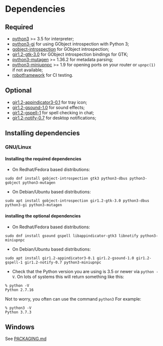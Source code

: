 # Dependencies

## Required

* [python3](https://www.python.org/) >= 3.5 for interpreter;
* [python3-gi](https://pygobject.readthedocs.io/en/latest/getting_started.html) for using GObject introspection with Python 3;
* [gobject-introspection](https://gi.readthedocs.io/en/latest/) for GObject introspection;
* [gir1.2-gtk-3.0](https://www.gtk.org/) for GObject introspection bindings for GTK;
* [python3-mutagen](https://mutagen.readthedocs.io/en/latest/) >= 1.36.2 for metadata parsing;
* [python3-miniupnpc](https://miniupnp.tuxfamily.org/) >= 1.9 for opening ports on your router or `upnpc(1)` if not available;
* [robotframework](https://robotframework.org/) for CI testing.

## Optional

* [gir1.2-appindicator3-0.1](https://lazka.github.io/pgi-docs/AppIndicator3-0.1/index.html) for tray icon;
* [gir1.2-gsound-1.0](https://lazka.github.io/pgi-docs/GSound-1.0/index.html) for sound effects;
* [gir1.2-gspell-1](https://lazka.github.io/pgi-docs/Gspell-1/index.html) for spell checking in chat;
* [gir1.2-notify-0.7](https://lazka.github.io/pgi-docs/Notify-0.7/index.html) for desktop notifications;

## Installing dependencies
### GNU/Linux

#### Installing the required dependencies
* On Redhat/Fedora based distributions:
```
sudo dnf install gobject-introspection gtk3 python3-dbus python3-gobject python3-mutagen
```
* On Debian/Ubuntu based distributions:
```
sudo apt install gobject-introspection gir1.2-gtk-3.0 python3-dbus python3-gi python3-mutagen
```

#### installing the optional dependencies
* On Redhat/Fedora based distributions:
```
sudo dnf install gsound gspell libappindicator-gtk3 libnotify python3-miniupnpc
```
* On Debian/Ubuntu based distributions:
```
sudo apt install gir1.2-appindicator3-0.1 gir1.2-gsound-1.0 gir1.2-gspell-1 gir1.2-notify-0.7 python3-miniupnpc
```

* Check that the Python version you are using is 3.5 or newer via `python -V`. On lots of systems this will return something like this:
```
% python -V
Python 2.7.16
```
Not to worry, you often can use the command `python3` For example:
```
% python3 -V
Python 3.7.3
```

## Windows
See [PACKAGING.md](doc/PACKAGING.md#windows)

